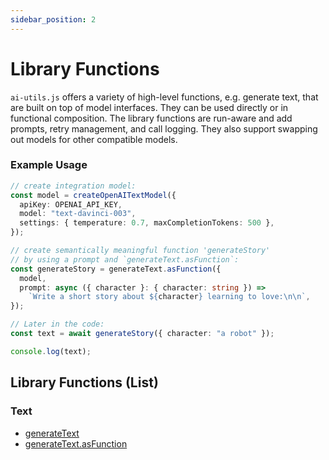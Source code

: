```yaml
---
sidebar_position: 2
---
```


# Library Functions

`ai-utils.js` offers a variety of high-level functions, e.g. generate text, that are built on top of model interfaces. They can be used directly or in functional composition. The library functions are run-aware and add prompts, retry management, and call logging. They also support swapping out models for other compatible models.

### Example Usage

```ts
// create integration model:
const model = createOpenAITextModel({
  apiKey: OPENAI_API_KEY,
  model: "text-davinci-003",
  settings: { temperature: 0.7, maxCompletionTokens: 500 },
});

// create semantically meaningful function 'generateStory'
// by using a prompt and `generateText.asFunction`:
const generateStory = generateText.asFunction({
  model,
  prompt: async ({ character }: { character: string }) =>
    `Write a short story about ${character} learning to love:\n\n`,
});

// Later in the code:
const text = await generateStory({ character: "a robot" });

console.log(text);
```

## Library Functions (List)

### Text

- [generateText](/api/modules/text#generatetext)
- [generateText.asFunction](/api/namespaces/text.generateText#asfunction)
